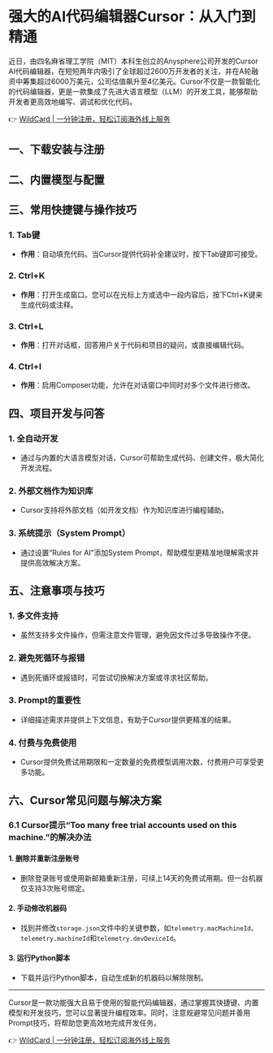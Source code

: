 # 强大的AI代码编辑器Cursor：从入门到精通

近日，由四名麻省理工学院（MIT）本科生创立的Anysphere公司开发的Cursor AI代码编辑器，在短短两年内吸引了全球超过2600万开发者的关注，并在A轮融资中筹集超过6000万美元，公司估值飙升至4亿美元。Cursor不仅是一款智能化的代码编辑器，更是一款集成了先进大语言模型（LLM）的开发工具，能够帮助开发者更高效地编写、调试和优化代码。

👉 [WildCard | 一分钟注册，轻松订阅海外线上服务](https://bbtdd.com/WildCard)

## 一、下载安装与注册

## 二、内置模型与配置

## 三、常用快捷键与操作技巧

### 1. Tab键
- **作用**：自动填充代码。当Cursor提供代码补全建议时，按下Tab键即可接受。
  
### 2. Ctrl+K
- **作用**：打开生成窗口。您可以在光标上方或选中一段内容后，按下Ctrl+K键来生成代码或注释。

### 3. Ctrl+L
- **作用**：打开对话框，回答用户关于代码和项目的疑问，或直接编辑代码。

### 4. Ctrl+I
- **作用**：启用Composer功能，允许在对话窗口中同时对多个文件进行修改。

## 四、项目开发与问答

### 1. 全自动开发
- 通过与内置的大语言模型对话，Cursor可帮助生成代码、创建文件，极大简化开发流程。

### 2. 外部文档作为知识库
- Cursor支持将外部文档（如开发文档）作为知识库进行编程辅助。

### 3. 系统提示（System Prompt）
- 通过设置“Rules for AI”添加System Prompt，帮助模型更精准地理解需求并提供高效解决方案。

## 五、注意事项与技巧

### 1. 多文件支持
- 虽然支持多文件操作，但需注意文件管理，避免因文件过多导致操作不便。

### 2. 避免死循环与报错
- 遇到死循环或报错时，可尝试切换解决方案或寻求社区帮助。

### 3. Prompt的重要性
- 详细描述需求并提供上下文信息，有助于Cursor提供更精准的结果。

### 4. 付费与免费使用
- Cursor提供免费试用期限和一定数量的免费模型调用次数，付费用户可享受更多功能。

## 六、Cursor常见问题与解决方案

### 6.1 Cursor提示“Too many free trial accounts used on this machine.”的解决办法

#### 1. 删除并重新注册账号
- 删除登录账号或使用新邮箱重新注册，可续上14天的免费试用期。但一台机器仅支持3次账号绑定。

#### 2. 手动修改机器码
- 找到并修改`storage.json`文件中的关键参数，如`telemetry.macMachineId`、`telemetry.machineId`和`telemetry.devDeviceId`。

#### 3. 运行Python脚本
- 下载并运行Python脚本，自动生成新的机器码以解除限制。

---

Cursor是一款功能强大且易于使用的智能代码编辑器，通过掌握其快捷键、内置模型和开发技巧，您可以显著提升编程效率。同时，注意规避常见问题并善用Prompt技巧，将帮助您更高效地完成开发任务。

👉 [WildCard | 一分钟注册，轻松订阅海外线上服务](https://bbtdd.com/WildCard)